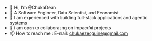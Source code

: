 - 👋 Hi, I’m @ChukaDean
- 👀 A Software Engineer, Data  Scientist, and Economist
- 🌱 I am experienced with building full-stack applications and agentic systems
- 💞️ I am open to collaborating on impactful projects
- 📫 How to reach me : E-mail: chukaezeoguine@gmail.com

<!---
ChukaDean/ChukaDean is a ✨ special ✨ repository because its `README.md` (this file) appears on your GitHub profile.
You can click the Preview link to take a look at your changes.
--->
